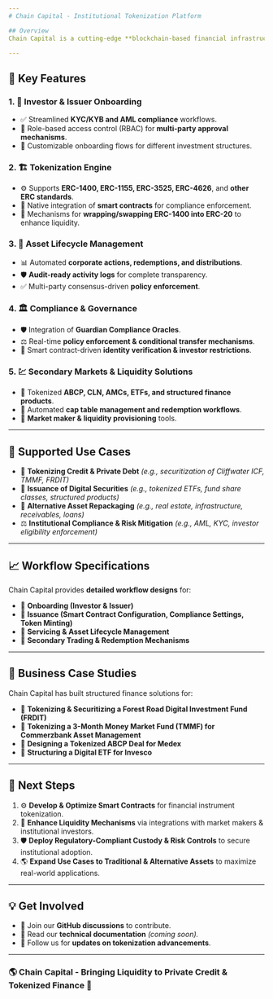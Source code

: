 ```yaml
---
# Chain Capital - Institutional Tokenization Platform

## Overview
Chain Capital is a cutting-edge **blockchain-based financial infrastructure** designed to enable investment professionals to **securitize and tokenize traditional and alternative assets**. By leveraging blockchain technology, Chain Capital facilitates the **creation, issuance, and lifecycle management** of digital financial instruments, including structured products, tokenized credit, and private debt instruments.

---
```


## 📌 Key Features

### 1. 🚀 **Investor & Issuer Onboarding**
- ✅ Streamlined **KYC/KYB and AML compliance** workflows.
- 🔐 Role-based access control (RBAC) for **multi-party approval mechanisms**.
- 🏦 Customizable onboarding flows for different investment structures.

### 2. 🏗 **Tokenization Engine**
- ⚙️ Supports **ERC-1400, ERC-1155, ERC-3525, ERC-4626**, and **other ERC standards**.
- 🔄 Native integration of **smart contracts** for compliance enforcement.
- 🔄 Mechanisms for **wrapping/swapping ERC-1400 into ERC-20** to enhance liquidity.

### 3. 🔄 **Asset Lifecycle Management**
- 📊 Automated **corporate actions, redemptions, and distributions**.
- 🛡 **Audit-ready activity logs** for complete transparency.
- ✅ Multi-party consensus-driven **policy enforcement**.

### 4. 🏛 **Compliance & Governance**
- 🛡 Integration of **Guardian Compliance Oracles**.
- ⚖️ Real-time **policy enforcement & conditional transfer mechanisms**.
- 🔏 Smart contract-driven **identity verification & investor restrictions**.

### 5. 💹 **Secondary Markets & Liquidity Solutions**
- 🔄 Tokenized **ABCP, CLN, AMCs, ETFs, and structured finance products**.
- 🏦 Automated **cap table management and redemption workflows**.
- 🤝 **Market maker & liquidity provisioning** tools.

---

## 🔧 Supported Use Cases
- 🏦 **Tokenizing Credit & Private Debt** *(e.g., securitization of Cliffwater ICF, TMMF, FRDIT)*
- 📜 **Issuance of Digital Securities** *(e.g., tokenized ETFs, fund share classes, structured products)*
- 🏡 **Alternative Asset Repackaging** *(e.g., real estate, infrastructure, receivables, loans)*
- ⚖️ **Institutional Compliance & Risk Mitigation** *(e.g., AML, KYC, investor eligibility enforcement)*

---

## 📈 Workflow Specifications
Chain Capital provides **detailed workflow designs** for:
- 📌 **Onboarding (Investor & Issuer)**
- 📌 **Issuance (Smart Contract Configuration, Compliance Settings, Token Minting)**
- 📌 **Servicing & Asset Lifecycle Management**
- 📌 **Secondary Trading & Redemption Mechanisms**

---

## 📅 Business Case Studies
Chain Capital has built structured finance solutions for:
- 🔹 **Tokenizing & Securitizing a Forest Road Digital Investment Fund (FRDIT)**
- 🔹 **Tokenizing a 3-Month Money Market Fund (TMMF) for Commerzbank Asset Management**
- 🔹 **Designing a Tokenized ABCP Deal for Medex**
- 🔹 **Structuring a Digital ETF for Invesco**

---

## 🚀 Next Steps
1. ⚙️ **Develop & Optimize Smart Contracts** for financial instrument tokenization.
2. 🔄 **Enhance Liquidity Mechanisms** via integrations with market makers & institutional investors.
3. 🛡 **Deploy Regulatory-Compliant Custody & Risk Controls** to secure institutional adoption.
4. 🌎 **Expand Use Cases to Traditional & Alternative Assets** to maximize real-world applications.

---

## 💡 Get Involved
- 💬 Join our **GitHub discussions** to contribute.
- 📖 Read our **technical documentation** *(coming soon).*
- 🔔 Follow us for **updates on tokenization advancements**.

---

### 🌎 Chain Capital - **Bringing Liquidity to Private Credit & Tokenized Finance** 🚀
